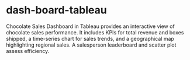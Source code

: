 # dash-board-tableau
Chocolate Sales Dashboard in Tableau provides an interactive view of chocolate sales performance. It includes KPIs for total revenue and boxes shipped, a time-series chart for sales trends, and a geographical map highlighting regional sales. A salesperson leaderboard and scatter plot assess efficiency.
